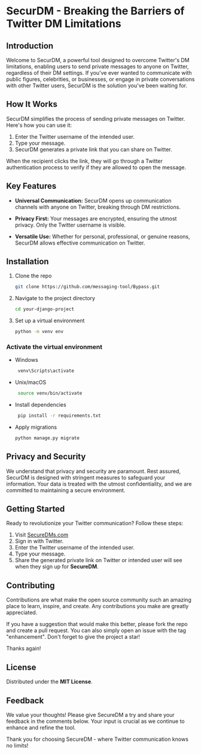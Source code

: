 # SecurDM - Breaking the Barriers of Twitter DM Limitations

## Introduction

Welcome to SecurDM, a powerful tool designed to overcome Twitter's DM limitations, enabling users to send private messages to anyone on Twitter, regardless of their DM settings. If you've ever wanted to communicate with public figures, celebrities, or businesses, or engage in private conversations with other Twitter users, SecurDM is the solution you've been waiting for.

## How It Works

SecurDM simplifies the process of sending private messages on Twitter. Here's how you can use it:

1. Enter the Twitter username of the intended user.
2. Type your message.
3. SecurDM generates a private link that you can share on Twitter.

When the recipient clicks the link, they will go through a Twitter authentication process to verify if they are allowed to open the message.

## Key Features

- **Universal Communication:** SecurDM opens up communication channels with anyone on Twitter, breaking through DM restrictions.

- **Privacy First:** Your messages are encrypted, ensuring the utmost privacy. Only the Twitter username is visible.

- **Versatile Use:** Whether for personal, professional, or genuine reasons, SecurDM allows effective communication on Twitter.

## Installation

1. Clone the repo
   ```sh
   git clone https://github.com/messaging-tool/Bypass.git
   ```

2. Navigate to the project directory
   ```sh
   cd your-django-project
   ```

3. Set up a virtual environment
   ```sh
   python -m venv env
   ```

### Activate the virtual environment
- Windows
  ```sh
   venv\Scripts\activate

   ```
- Unix/macOS
  ```sh
   source venv/bin/activate

   ```

- Install dependencies
  ```sh
   pip install -r requirements.txt

   ```


- Apply migrations
  ```sh
  python manage.py migrate

   ```


## Privacy and Security

We understand that privacy and security are paramount. Rest assured, SecurDM is designed with stringent measures to safeguard your information. Your data is treated with the utmost confidentiality, and we are committed to maintaining a secure environment.

## Getting Started

Ready to revolutionize your Twitter communication? Follow these steps:

1. Visit [SecureDMs.com](https://SecureDMs.com)
2. Sign in with Twitter.
3. Enter the Twitter username of the intended user.
4. Type your message.
5. Share the generated private link on Twitter or intended user will see when they sign up for **SecureDM**.

## Contributing

Contributions are what make the open source community such an amazing place to learn, inspire, and create. Any contributions you make are greatly appreciated.

If you have a suggestion that would make this better, please fork the repo and create a pull request. You can also simply open an issue with the tag "enhancement". Don't forget to give the project a star! 

Thanks again!

## License
Distributed under the **MIT License**. 

## Feedback

We value your thoughts! Please give SecureDM a try and share your feedback in the comments below. Your input is crucial as we continue to enhance and refine the tool.

Thank you for choosing SecureDM - where Twitter communication knows no limits!
